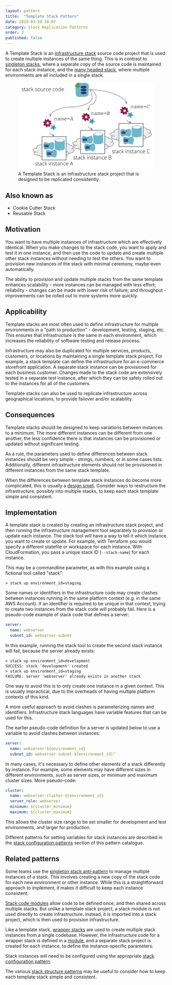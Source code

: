 ```yaml
---
layout: pattern
title:  "Template Stack Pattern"
date: 2019-03-28 10:07
category: Stack Replication Patterns
order: 2
published: false
---
```


A Template Stack is an [infrastructure stack](/patterns/stack-concept/) source code project that is used to create multiple instances of the same thing. This is in contrast to [singleton stacks](singleton-stack.html), where a separate copy of the source code is maintained for each stack instance, and the [many headed stack](many-headed-stack.html), where multiple environments are all included in a single stack.


<figure>
  <img src="images/template-stack.png" alt="A Template Stack is an infrastructure stack project that is designed to be replicated consistently"/>
  <figcaption>A Template Stack is an infrastructure stack project that is designed to be replicated consistently.</figcaption>
</figure>


## Also known as

- Cookie Cutter Stack
- Reusable Stack


## Motivation

You want to have multiple instances of infrastructure which are effectively identical. When you make changes to the stack code, you want to apply and test it in one instance, and then use the code to update and create multiple other stack instances without needing to test the others. You want to provision new instances of the stack with minimal ceremony, maybe even automatically.

The ability to provision and update multiple stacks from the same template enhances scalability - more instances can be managed with less effort; reliability - changes can be made with lower risk of failure; and throughput - improvements can be rolled out to more systems more quickly.


## Applicability

Template stacks are most often used to define infrastructure for multiple environments in a "path to production" - development, testing, staging, etc. This ensures that infrastructure is the same in each environment, which increases the reliability of software testing and release process.

Infrastructure may also be duplicated for multiple services, products, customers, or locations by maintaining a single template stack project. For example, a stack template can define the infrastructure for an e-commerce storefront application. A separate stack instance can be provisioned for each business customer. Changes made to the stack code are extensively tested in a separate test instance, after which they can be safely rolled out to the instances for all of the customers.

Template stacks can also be used to replicate infrastructure across geographical locations, to provide failover and/or scalability.


## Consequences

Template stacks should be designed to keep variations between instances to a minimum. The more different instances can be different from one another, the less confidence there is that instances can be provisioned or updated without significant testing.

As a rule, the parameters used to define differences between stack instances should be very simple - strings, numbers, or in some cases lists. Additionally, different infrastructure elements should not be provisioned in different instances from the same stack template.

When the differences between template stack instances do become more complicated, this is usually a [design smell](https://en.wikipedia.org/wiki/Design_smell). Consider ways to restructure the infrastructure, possibly into multiple stacks, to keep each stack template simple and consistent.


## Implementation

A template stack is created by creating an infrastructure stack project, and then running the infrastructure management tool separately to provision or update each instance. The stack tool will have a way to tell it which instance you want to create or update. For example, with Terraform you would specify a different statefile or workspace for each instance. With CloudFormation, you pass a unique stack ID (`--stack-name`) for each instance.

This may be a commandline parameter, as with this example using a fictional tool called "stack":


~~~ console
> stack up environment_id=staging
~~~


Some names or identifiers in the infrastructure code may create clashes between instances running in the same platform context (e.g. in the same AWS Account). If an identifier is required to be unique in that context, trying to create two instances from the stack code will probably fail. Here is a pseudo-code example of stack code that defines a server:


~~~ yaml
server:
  name: webserver
  subnet_id: webserver-subnet
~~~


In this example, running the stack tool to create the second stack instance will fail, because the server already exists:


~~~ console
> stack up environment_id=development
SUCCESS: stack 'development' created
> stack up environment_id=staging
FAILURE: server 'webserver' already exists in another stack
~~~


One way to avoid this is to only create one instance in a given context. This is usually impractical, due to the overheads of having multiple platform contexts of this kind.

A more useful approach to avoid clashes is parameterizing names and identifiers. Infrastructure stack languages have variable features that can be used for this.

The earlier pseudo-code definition for a server is updated below to use a variable to avoid clashes between instances:


~~~ yaml
server:
  name: webserver-${environment_id}
  subnet_id: webserver-subnet-${environment_id}"
~~~


In many cases, it's necessary to define other elements of a stack differently by instance. For example, some elements may have different sizes in different environments, such as server sizes, or minimum and maximum cluster sizes. More pseudo-code:


~~~ yaml
cluster:
  name: webserver-cluster-${environment_id}
  server_role: webserver
  minimum: ${cluster_minimum}
  maximum: ${cluster_maximum}
~~~


This allows the cluster size range to be set smaller for development and test environments, and larger for production.

Different patterns for setting variables for stack instances are described in the [stack configuration patterns](/patterns/stack-configuration/) section of this pattern catalogue. 


## Related patterns

Some teams use the [singleton stack anti-pattern](singleton-stack.html) to manage multiple instances of a stack. This involves creating a new copy of the stack code for each new environment or other instance. While this is a straightforward approach to implement, it makes it difficult to keep each instance consistent.

[Stack code modules](/patterns/stack-concept/stack-code-module.html) allow code to be defined once, and then shared across multiple stacks. But unlike a template stack project, a stack module is not used directly to create infrastructure. Instead, it is imported into a stack project, which is then used to provision infrastructure.

Like a template stack, [wrapper stacks](/patterns/stack-configuration/wrapper-stack.html) are used to create multiple stack instances from a single codebase. However, the infrastructure code for a wrapper stack is defined in a [module](/patterns/stack-concept/stack-code-module.html), and a separate stack project is created for each instance, to define the instance-specific parameters.

Stack instances will need to be configured using the appropriate [stack configuration pattern](/patterns/stack-configuration/index.html).

The various [stack structure patterns](/patterns/stack-structures/index.html) may be useful to consider how to keep each template stack simple and consistent.


